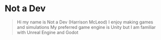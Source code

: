 # Not a Dev
>Hi my name is Not a Dev (Harrison McLeod)
>I enjoy making games and simulations
>My preferred game engine is Unity but I am familiar with Unreal Engine and Godot
